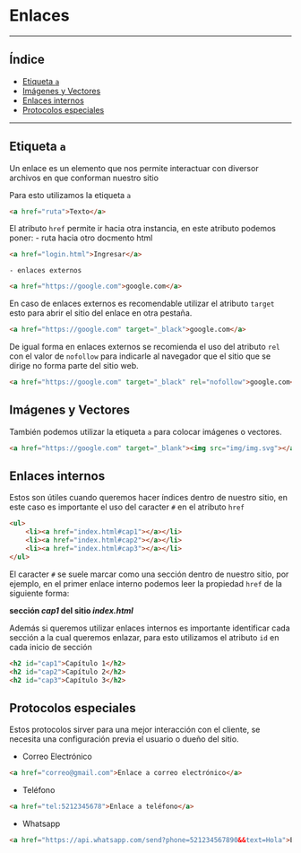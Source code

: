# Enlaces
***
## Índice
- [Etiqueta `a`](#etiqueta-a)
- [Imágenes y Vectores](#imágenes-y-vectores)
- [Enlaces internos](#enlaces-internos)
- [Protocolos especiales](#protocolos-especiales)
***
## Etiqueta `a`
Un enlace es un elemento que nos permite interactuar con diversor archivos en que conforman nuestro sitio

Para esto utilizamos la etiqueta `a`

```html
<a href="ruta">Texto</a>
```

El atributo `href` permite ir hacia otra instancia, en este atributo podemos poner:
    - ruta hacia otro docmento html
```html
<a href="login.html">Ingresar</a>
```
    - enlaces externos
```html
<a href="https://google.com">google.com</a>
```

En caso de enlaces externos es recomendable utilizar el atributo `target` esto para abrir el sitio del enlace en otra pestaña.

```html
<a href="https://google.com" target="_black">google.com</a>
```

De igual forma en enlaces externos se recomienda el uso del atributo `rel` con el valor de `nofollow` para indicarle al navegador que el sitio que se dirige no forma parte del sitio web.

```html
<a href="https://google.com" target="_black" rel="nofollow">google.com</a>
```

## Imágenes y Vectores
También podemos utilizar la etiqueta `a` para colocar imágenes o vectores.

```html
<a href="https://google.com" target="_blank"><img src="img/img.svg"></a>
```

## Enlaces internos
Estos son útiles cuando queremos hacer índices dentro de nuestro sitio, en este caso es importante el uso del caracter `#` en el atributo `href`

```html
<ul>
    <li><a href="index.html#cap1"></a></li>
    <li><a href="index.html#cap2"></a></li>
    <li><a href="index.html#cap3"></a></li>
</ul>
```

El caracter `#` se suele marcar como una sección dentro de nuestro sitio, por ejemplo, en el primer enlace interno podemos leer la propiedad `href` de la siguiente forma:

**sección *cap1* del sitio *index.html***

Además si queremos utilizar enlaces internos es importante identificar cada sección a la cual queremos enlazar, para esto utilizamos el atributo `id` en cada inicio de sección

```html
<h2 id="cap1">Capítulo 1</h2>
<h2 id="cap2">Capítulo 2</h2>
<h2 id="cap3">Capítulo 3</h2>
```

## Protocolos especiales
Estos protocolos sirver para una mejor interacción con el cliente, se necesita una configuración previa el usuario o dueño del sitio.

- Correo Electrónico
```html
<a href="correo@gmail.com">Enlace a correo electrónico</a>
```

- Teléfono
```html
<a href="tel:5212345678">Enlace a teléfono</a>
```

- Whatsapp
```html
<a href="https://api.whatsapp.com/send?phone=521234567890&&text=Hola">Enlace hacia WhatsApp</a>>
```

